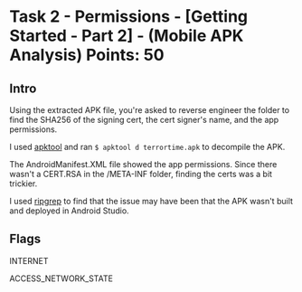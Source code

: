 # Task 2 - Permissions - [Getting Started - Part 2] - (Mobile APK Analysis) Points: 50

## Intro

Using the extracted APK file, you're asked to reverse engineer the folder to find the SHA256 of the signing cert, the cert signer's name, and the app permissions.

I used [apktool](https://ibotpeaches.github.io/Apktool/) and ran `$ apktool d terrortime.apk` to decompile the APK. 

The AndroidManifest.XML file showed the app permissions. Since there wasn't a CERT.RSA in the /META-INF folder, finding the certs was a bit trickier.

I used [ripgrep](https://github.com/BurntSushi/ripgrep) to find that the issue may have been that the APK wasn't built and deployed in Android Studio. 

## Flags

INTERNET

ACCESS_NETWORK_STATE
